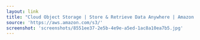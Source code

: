 ```yaml
---
layout: link
title: "Cloud Object Storage | Store & Retrieve Data Anywhere | Amazon Simple Storage Service"
source: 'https://aws.amazon.com/s3/'
screenshot: 'screenshots/8551ee37-2e5b-4e9e-a5ed-1ac8a10ea7b5.jpg'
---
```


